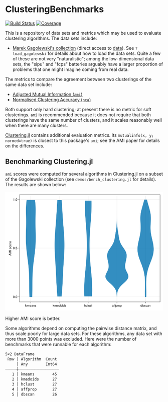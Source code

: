 # ClusteringBenchmarks

[![Build Status](https://github.com/HolyLab/ClusteringBenchmarks.jl/actions/workflows/CI.yml/badge.svg?branch=main)](https://github.com/HolyLab/ClusteringBenchmarks.jl/actions/workflows/CI.yml?query=branch%3Amain)
[![Coverage](https://codecov.io/gh/HolyLab/ClusteringBenchmarks.jl/branch/main/graph/badge.svg)](https://codecov.io/gh/HolyLab/ClusteringBenchmarks.jl)

This is a repository of data sets and metrics which may be used to evaluate clustering algorithms. The data sets include:

- [Marek Gagolewski's collection](https://clustering-benchmarks.gagolewski.com) (direct access to [data](https://github.com/gagolews/clustering-data-v1)). See `?load_gagolewski` for details about how to load the data sets. Quite a few of these are not very "naturalistic"; among the low-dimensional data sets, the "sipu" and "fcps" batteries arguably have a larger proportion of problems that one might imagine coming from real data.

The metrics to compare the agreement between two clusterings of the same data set include:
- [Adjusted Mutual Information (`ami`)](https://dl.acm.org/doi/abs/10.1145/1553374.1553511?casa_token=T02zuKJpK3AAAAAA:7caf54YsKdR0Xf4nTPnCrY0Na906rGbuNh-IPvem7cgCxSHqLobsbhYGJc4A90TqrDYqNvQShj7vvA)
- [Normalised Clustering Accuracy (`nca`)](https://arxiv.org/pdf/2209.02935.pdf)

Both support only hard clustering; at present there is no metric for soft clusterings. `ami` is recommended because
it does not require that both clusterings have the same number of clusters, and it scales reasonably well when there are many clusters.

[Clustering.jl](https://github.com/JuliaStats/Clustering.jl) contains additional evaluation metrics. Its `mutualinfo(x, y; normed=true)` is closest to this package's `ami`; see the AMI paper for details on the differences.

## Benchmarking Clustering.jl

`ami` scores were computed for several algorithms in Clustering.jl on a subset of the Gagolewski collection (see `demos/bench_clustering.jl` for details). The results are shown below:

![ami scores](demos/ami.png)

Higher AMI score is better.

Some algorithms depend on computing the pairwise distance matrix, and thus scale poorly for large data sets.
For these algorithms, any data set with more than 3000 points was excluded. Here were the number of benchmarks that were runnable for each algorithm:

```
5×2 DataFrame
 Row │ Algorithm  Count
     │ Any        Int64
─────┼──────────────────
   1 │ kmeans        45
   2 │ kmedoids      27
   3 │ hclust        27
   4 │ affprop       27
   5 │ dbscan        26
```
